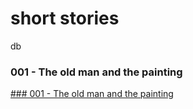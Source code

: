 # short stories 
db

### 001 - The old man and the painting
[### 001 - The old man and the painting](http://github.com)



